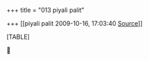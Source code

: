 +++
title = "013 piyali palit"

+++
[[piyali palit	2009-10-16, 17:03:40 [Source](https://groups.google.com/g/bvparishat/c/UDoGc9UjN-o)]]



[TABLE]



